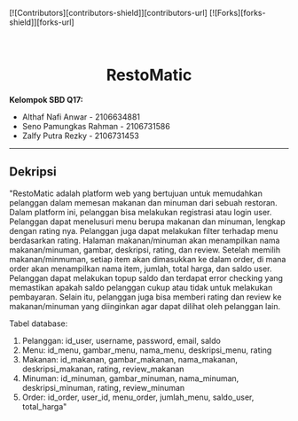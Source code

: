 [![Contributors][contributors-shield]][contributors-url]
[![Forks][forks-shield]][forks-url]

<!-- PROJECT LOGO -->
<br />
<div align="center">
  <h1 align="center">RestoMatic</h1>
</div>


**Kelompok SBD Q17:**
+ Althaf Nafi Anwar	- 2106634881
+ Seno Pamungkas Rahman - 2106731586
+ Zalfy Putra Rezky - 2106731453
___

## Dekripsi
  "RestoMatic adalah platform web yang bertujuan untuk memudahkan pelanggan dalam memesan makanan dan minuman dari sebuah restoran. Dalam platform ini, pelanggan bisa melakukan registrasi atau login user. Pelanggan dapat menelusuri menu berupa makanan dan minuman, lengkap dengan rating nya. Pelanggan juga dapat melakukan filter terhadap menu berdasarkan rating. Halaman makanan/minuman akan menampilkan nama makanan/minuman, gambar, deskripsi, rating, dan review. Setelah memilih makanan/minmuman, setiap item akan dimasukkan ke dalam order, di mana order akan menampilkan nama item, jumlah, total harga, dan saldo user. Pelanggan dapat melakukan topup saldo dan terdapat error checking yang memastikan apakah saldo pelanggan cukup atau tidak untuk melakukan pembayaran. Selain itu, pelanggan juga bisa memberi rating dan review ke makanan/minuman yang diinginkan agar dapat dilihat oleh pelanggan lain.

Tabel database:
1. Pelanggan: id_user, username, password, email, saldo
2. Menu: id_menu, gambar_menu, nama_menu, deskripsi_menu, rating
3. Makanan: id_makanan, gambar_makanan, nama_makanan, deskripsi_makanan, rating, review_makanan
4. Minuman: id_minuman, gambar_minuman, nama_minuman, deskripsi_minuman, rating, review_minuman
5. Order: id_order, user_id, menu_order, jumlah_menu, saldo_user, total_harga"
